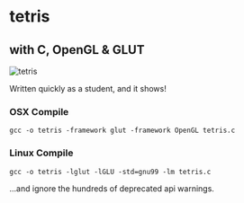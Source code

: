 tetris
=========

## with C, OpenGL & GLUT

![tetris](https://github.com/vichou/tetris/raw/master/screenshots/tetris-1.png)

Written quickly as a student, and it shows!

### OSX Compile 

    gcc -o tetris -framework glut -framework OpenGL tetris.c

### Linux Compile 

    gcc -o tetris -lglut -lGLU -std=gnu99 -lm tetris.c

...and ignore the hundreds of deprecated api warnings.
